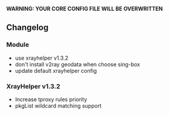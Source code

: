 **WARNING: YOUR CORE CONFIG FILE WILL BE OVERWRITTEN**
## Changelog
### Module
- use xrayhelper v1.3.2
- don't install v2ray geodata when choose sing-box
- update default xrayhelper config

### XrayHelper v1.3.2
- Increase tproxy rules priority
- pkgList wildcard matching support
